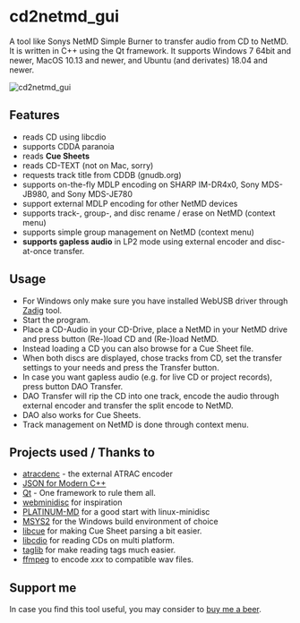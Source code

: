 # cd2netmd_gui
A tool like Sonys NetMD Simple Burner to transfer audio from CD to NetMD. It is written in C++ using the Qt framework.
It supports Windows 7 64bit and newer, MacOS 10.13 and newer, and Ubuntu (and derivates) 18.04 and newer.

![cd2netmd_gui](https://github.com/Jo2003/cd2netmd_gui/releases/download/v.0.1.7.5/cd2netmd_gui_dark.png)

## Features ##
- reads CD using libcdio
- supports CDDA paranoia
- reads __Cue Sheets__
- reads CD-TEXT (not on Mac, sorry)
- requests track title from CDDB (gnudb.org)
- supports on-the-fly MDLP encoding on SHARP IM-DR4x0, Sony MDS-JB980, and Sony MDS-JE780
- support external MDLP encoding for other NetMD devices
- supports track-, group-, and disc rename / erase on NetMD (context menu)
- supports simple group management on NetMD (context menu)
- __supports gapless audio__ in LP2 mode using external encoder and disc-at-once transfer.


## Usage ##
- For Windows only make sure you have installed WebUSB driver through [Zadig](https://zadig.akeo.ie/) tool.
- Start the program.
- Place a CD-Audio in your CD-Drive, place a NetMD in your NetMD drive and press button (Re-)load CD and (Re-)load NetMD.
- Instead loading a CD you can also browse for a Cue Sheet file.
- When both discs are displayed, chose tracks from CD, set the transfer settings to your needs and press the Transfer button.
- In case you want gapless audio (e.g. for live CD or project records), press button DAO Transfer.
- DAO Transfer will rip the CD into one track, encode the audio through external encoder and transfer the split encode to NetMD.
- DAO also works for Cue Sheets.
- Track management on NetMD is done through context menu. 

## Projects used / Thanks to ##
- [atracdenc](https://github.com/dcherednik/atracdenc) - the external ATRAC encoder
- [JSON for Modern C++](https://github.com/nlohmann/json)
- [Qt](https://qt.io) - One framework to rule them all.
- [webminidisc](https://github.com/cybercase/webminidisc) for inspiration
- [PLATINUM-MD](https://github.com/gavinbenda/platinum-md) for a good start with linux-minidisc
- [MSYS2](https://www.msys2.org/) for the Windows build environment of choice
- [libcue](https://github.com/Jo2003/libcue) for making Cue Sheet parsing a bit easier.
- [libcdio](https://www.gnu.org/software/libcdio/) for reading CDs on multi platform.
- [taglib](https://taglib.org/) for make reading tags much easier.
- [ffmpeg](https://www.ffmpeg.org/) to encode _xxx_ to compatible wav files. 

## Support me ##
In case you find this tool useful, you may consider to [buy me a beer](https://paypal.me/Jo2003).
